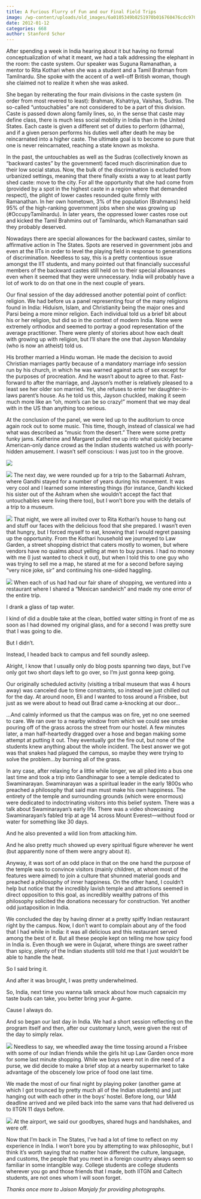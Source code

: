 ```yaml
---
title: A Furious Flurry of Fun and our Final Field Trips
image: /wp-content/uploads/old_images/6a0105349b8251970b016760476cdc970b.jpg
date: 2012-01-12
categories: 668
author: Stanford Schor
---
```



After spending a week in India hearing about it but having no formal conceptualization of what it meant, we had a talk addressing the elephant in the room: the caste system. Our speaker was Suguna Ramanathan, a mentor to Rita Kothari when she was a student and a Tamil Brahman from Tamilnardu. She spoke with the accent of a well-off British woman, though she claimed not to realize it when she was asked.

She began by reiterating the four main divisions in the caste system (in order from most revered to least): Brahman, Kshatriya, Vaishas, Sudras. The so-called “untouchables” are not considered to be a part of this division.  Caste is passed down along family lines, so, in the sense that caste may define class, there is much less social mobility in India than in the United States. Each caste is given a different set of duties to perform (dharma), and if a given person performs his duties well after death he may be reincarnated into a higher caste. The ultimate goal is to become so pure that one is never reincarnated, reaching a state known as moksha.

In the past, the untouchables as well as the Sudras (collectively known as “backward castes” by the government) faced much discrimination due to their low social status. Now, the bulk of the discrimination is excluded from urbanized settings, meaning that there finally exists a way to at least partly shed caste: move to the city. For all the opportunity that she had come from (provided by a spot in the highest caste in a region where that demanded respect), the plight of lower castes resounded quite firmly with Ramanathan. In her own hometown, 3% of the population (Brahmans) held 95% of the high-ranking government jobs when she was growing up (#OccupyTamilnardu). In later years, the oppressed lower castes rose out and kicked the Tamil Brahmins out of Tamilnardu, which Ramanathan said they probably deserved.

Nowadays there are special allowances for the backward castes, similar to affirmative action in The States. Spots are reserved in government jobs and even at the IITs in order to level the playing field in response to generations of discrimination. Needless to say, this is a pretty contentious issue amongst the IIT students, and many pointed out that financially successful members of the backward castes still held on to their special allowances even when it seemed that they were unnecessary. India will probably have a lot of work to do on that one in the next couple of years.

Our final session of the day addressed another potential point of conflict: religion. We had before us a panel representing four of the many religions found in India: Hiduism, Islam, and Christianity being the major ones and Parsi being a more minor religion. Each individual told us a brief bit about his or her religion, but did so in the context of modern India. None were extremely orthodox and seemed to portray a good representation of the average practitioner. There were plenty of stories about how each dealt with growing up with religion, but I’ll share the one that Jayson Mandalay (who is now an atheist) told us.

His brother married a Hindu woman. He made the decision to avoid Christian marriages partly because of a mandatory marriage info session run by his church, in which he was warned against acts of sex except for the purposes of procreation. And he wasn’t about to agree to that. Fast-forward to after the marriage, and Jayson’s mother is relatively pleased to a least see her older son married. Yet, she refuses to enter her daughter-in-laws parent’s house. As he told us this, Jayson chuckled, making it seem much more like an “oh, mom’s can be so crazy!” moment that we may deal with in the US than anything too serious.

At the conclusion of the panel, we were led up to the auditorium to once again rock out to some music. This time, though, instead of classical we had what was described as “music from the desert.” There were some pretty funky jams. Katherine and Margaret pulled me up into what quickly became American-only dance crowd as the Indian students watched us with poorly-hidden amusement. I wasn’t self conscious: I was just too in the groove.


![](/old_images/caltech_as_it_happens/6a0105349b8251970b0162ff524ef0970d.jpg)


![](/old_images/caltech_as_it_happens/6a0105349b8251970b0168e5481207970c.jpg)
The next day, we were rounded up for a trip to the Sabarmati Ashram, where Gandhi stayed for a number of years during his movement. It was very cool and I learned some interesting things (for instance, Gandhi kicked his sister out of the Ashram when she wouldn’t accept the fact that untouchables were living there too), but I won’t bore you with the details of a trip to a museum.


![](/old_images/caltech_as_it_happens/6a0105349b8251970b01676047114b970b.jpg)
That night, we were all invited over to Rita Kothari’s house to hang out and stuff our faces with the delicious food that she prepared. I wasn’t even that hungry, but I forced myself to eat, knowing that I would regret passing up the opportunity. From the Kothari household we journeyed to Law Garden, a street shopping district that caters mostly to women, but where vendors have no qualms about yelling at men to buy purses. I had no money with me (I just wanted to check it out), but when I told this to one guy who was trying to sell me a map, he stared at me for a second before saying “very nice joke, sir” and continuing his one-sided haggling.


![](/old_images/caltech_as_it_happens/6a0105349b8251970b0162ff526941970d.jpg)
When each of us had had our fair share of shopping, we ventured into a restaurant where I shared a “Mexican sandwich” and made my one error of the entire trip.

I drank a glass of tap water.

I kind of did a double take at the clean, bottled water sitting in front of me as soon as I had downed my original glass, and for a second I was pretty sure that I was going to die.

But I didn’t.

Instead, I headed back to campus and fell soundly asleep.

Alright, I know that I usually only do blog posts spanning two days, but I’ve only got two short days left to go over, so I’m just gonna keep going.

Our originally scheduled activity (visiting a tribal museum that was 4 hours away) was canceled due to time constraints, so instead we just chilled out for the day. At around noon, Eli and I wanted to toss around a Frisbee, but just as we were about to head out Brad came a-knocking at our door…

…And calmly informed us that the campus was on fire, yet no one seemed to care. We ran over to a nearby window from which we could see smoke pouring off of the grass across the street from our hostel. A few minutes later, a man half-heartedly dragged over a hose and began making some attempt at putting it out. They eventually got the fire out, but none of the students knew anything about the whole incident. The best answer we got was that snakes had plagued the campus, so maybe they were trying to solve the problem…by burning all of the grass.

In any case, after relaxing for a little while longer, we all piled into a bus one last time and took a trip into Gandhinagar to see a temple dedicated to Swaminarayan. Swaminarayan was a spiritual leader in the early 1800s who preached a philosophy that said man must make his own happiness. The entirety of the temple and surrounding grounds (which were enormous) were dedicated to indoctrinating visitors into this belief system. There was a talk about Swaminarayan’s early life. There was a video showcasing Swaminarayan’s fabled trip at age 14 across Mount Everest—without food or water for something like 30 days.

And he also prevented a wild lion from attacking him.

And he also pretty much showed up every spiritual figure wherever he went (but apparently none of them were angry about it).

Anyway, it was sort of an odd place in that on the one hand the purpose of the temple was to convince visitors (mainly children, at whom most of the features were aimed) to join a culture that shunned material goods and preached a philosophy of inner happiness. On the other hand, I couldn’t help but notice that the incredibly lavish temple and attractions seemed in direct opposition to this goal, as incredibly wealthy patrons of this philosophy solicited the donations necessary for construction. Yet another odd juxtaposition in India.

We concluded the day by having dinner at a pretty spiffy Indian restaurant right by the campus. Now, I don’t want to complain about any of the food that I had while in India: it was all delicious and this restaurant served among the best of it. But all these people kept on telling me how spicy food in India is. Even though we were in Gujarat, where things are sweet rather than spicy, plenty of the Indian students still told me that I just wouldn’t be able to handle the heat.

So I said bring it.

And after it was brought, I was pretty underwhelmed.

So, India, next time you wanna talk smack about how much capsaicin my taste buds can take, you better bring your A-game.

Cause I always do.

And so began our last day in India. We had a short session reflecting on the program itself and then, after our customary lunch, were given the rest of the day to simply relax.


![](/old_images/caltech_as_it_happens/6a0105349b8251970b0167604714d7970b.jpg)
Needless to say, we wheedled away the time tossing around a Frisbee with some of our Indian friends while the girls hit up Law Garden once more for some last minute shopping. While we boys were not in dire need of a purse, we did decide to make a brief stop at a nearby supermarket to take advantage of the obscenely low price of food one last time.

We made the most of our final night by playing poker (another game at which I got trounced by pretty much all of the Indian students) and just hanging out with each other in the boys’ hostel. Before long, our 1AM deadline arrived and we piled back into the same vans that had delivered us to IITGN 11 days before.


![](/old_images/caltech_as_it_happens/6a0105349b8251970b0168e547f531970c.jpg)
At the airport, we said our goodbyes, shared hugs and handshakes, and were off.

Now that I’m back in The States, I’ve had a lot of time to reflect on my experience in India. I won’t bore you by attempting to wax philosophic, but I think it’s worth saying that no matter how different the culture, language, and customs, the people that you meet in a foreign country always seem so familiar in some intangible way. College students are college students wherever you go and those friends that I made, both IITGN and Caltech students, are not ones whom I will soon forget.

 *Thanks once more to Jaison Manjaly for providing photographs.*

